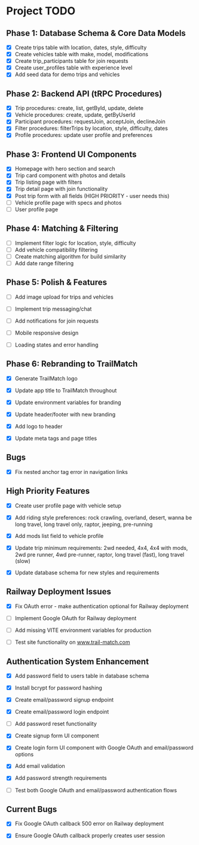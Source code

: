 # Project TODO

## Phase 1: Database Schema & Core Data Models
- [x] Create trips table with location, dates, style, difficulty
- [x] Create vehicles table with make, model, modifications
- [x] Create trip_participants table for join requests
- [x] Create user_profiles table with experience level
- [x] Add seed data for demo trips and vehicles

## Phase 2: Backend API (tRPC Procedures)
- [x] Trip procedures: create, list, getById, update, delete
- [x] Vehicle procedures: create, update, getByUserId
- [x] Participant procedures: requestJoin, acceptJoin, declineJoin
- [x] Filter procedures: filterTrips by location, style, difficulty, dates
- [x] Profile procedures: update user profile and preferences

## Phase 3: Frontend UI Components
- [x] Homepage with hero section and search
- [x] Trip card component with photos and details
- [x] Trip listing page with filters
- [x] Trip detail page with join functionality
- [x] Post trip form with all fields (HIGH PRIORITY - user needs this)
- [ ] Vehicle profile page with specs and photos
- [ ] User profile page

## Phase 4: Matching & Filtering
- [ ] Implement filter logic for location, style, difficulty
- [ ] Add vehicle compatibility filtering
- [ ] Create matching algorithm for build similarity
- [ ] Add date range filtering

## Phase 5: Polish & Features
- [ ] Add image upload for trips and vehicles
- [ ] Implement trip messaging/chat
- [ ] Add notifications for join requests
- [ ] Mobile responsive design
- [ ] Loading states and error handling



## Phase 6: Rebranding to TrailMatch
- [x] Generate TrailMatch logo
- [x] Update app title to TrailMatch throughout
- [x] Update environment variables for branding
- [x] Update header/footer with new branding
- [x] Add logo to header
- [x] Update meta tags and page titles



## Bugs
- [x] Fix nested anchor tag error in navigation links



## High Priority Features
- [x] Create user profile page with vehicle setup
- [x] Add riding style preferences: rock crawling, overland, desert, wanna be long travel, long travel only, raptor, jeeping, pre-running
- [x] Add mods list field to vehicle profile
- [x] Update trip minimum requirements: 2wd needed, 4x4, 4x4 with mods, 2wd pre runner, 4wd pre-runner, raptor, long travel (fast), long travel (slow)
- [x] Update database schema for new styles and requirements



## Railway Deployment Issues
- [x] Fix OAuth error - make authentication optional for Railway deployment
- [ ] Implement Google OAuth for Railway deployment
- [ ] Add missing VITE environment variables for production
- [ ] Test site functionality on www.trail-match.com



## Authentication System Enhancement
- [x] Add password field to users table in database schema
- [x] Install bcrypt for password hashing
- [x] Create email/password signup endpoint
- [x] Create email/password login endpoint
- [ ] Add password reset functionality
- [x] Create signup form UI component
- [x] Create login form UI component with Google OAuth and email/password options
- [x] Add email validation
- [x] Add password strength requirements
- [ ] Test both Google OAuth and email/password authentication flows



## Current Bugs
- [x] Fix Google OAuth callback 500 error on Railway deployment
- [x] Ensure Google OAuth callback properly creates user session

